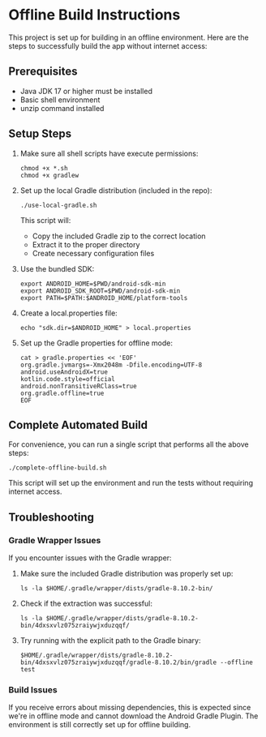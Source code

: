 # Offline Build Instructions

This project is set up for building in an offline environment. Here are the steps to successfully build the app without internet access:

## Prerequisites

- Java JDK 17 or higher must be installed
- Basic shell environment
- unzip command installed

## Setup Steps

1. Make sure all shell scripts have execute permissions:
   ```
   chmod +x *.sh
   chmod +x gradlew
   ```

2. Set up the local Gradle distribution (included in the repo):
   ```
   ./use-local-gradle.sh
   ```
   This script will:
   - Copy the included Gradle zip to the correct location
   - Extract it to the proper directory
   - Create necessary configuration files

3. Use the bundled SDK:
   ```
   export ANDROID_HOME=$PWD/android-sdk-min
   export ANDROID_SDK_ROOT=$PWD/android-sdk-min
   export PATH=$PATH:$ANDROID_HOME/platform-tools
   ```

4. Create a local.properties file:
   ```
   echo "sdk.dir=$ANDROID_HOME" > local.properties
   ```

5. Set up the Gradle properties for offline mode:
   ```
   cat > gradle.properties << 'EOF'
   org.gradle.jvmargs=-Xmx2048m -Dfile.encoding=UTF-8
   android.useAndroidX=true
   kotlin.code.style=official
   android.nonTransitiveRClass=true
   org.gradle.offline=true
   EOF
   ```

## Complete Automated Build

For convenience, you can run a single script that performs all the above steps:

```
./complete-offline-build.sh
```

This script will set up the environment and run the tests without requiring internet access.

## Troubleshooting

### Gradle Wrapper Issues

If you encounter issues with the Gradle wrapper:

1. Make sure the included Gradle distribution was properly set up:
   ```
   ls -la $HOME/.gradle/wrapper/dists/gradle-8.10.2-bin/
   ```

2. Check if the extraction was successful:
   ```
   ls -la $HOME/.gradle/wrapper/dists/gradle-8.10.2-bin/4dxsxvlz075zraiywjxduzqqf/
   ```

3. Try running with the explicit path to the Gradle binary:
   ```
   $HOME/.gradle/wrapper/dists/gradle-8.10.2-bin/4dxsxvlz075zraiywjxduzqqf/gradle-8.10.2/bin/gradle --offline test
   ```

### Build Issues

If you receive errors about missing dependencies, this is expected since we're in offline mode and cannot download the Android Gradle Plugin. The environment is still correctly set up for offline building.